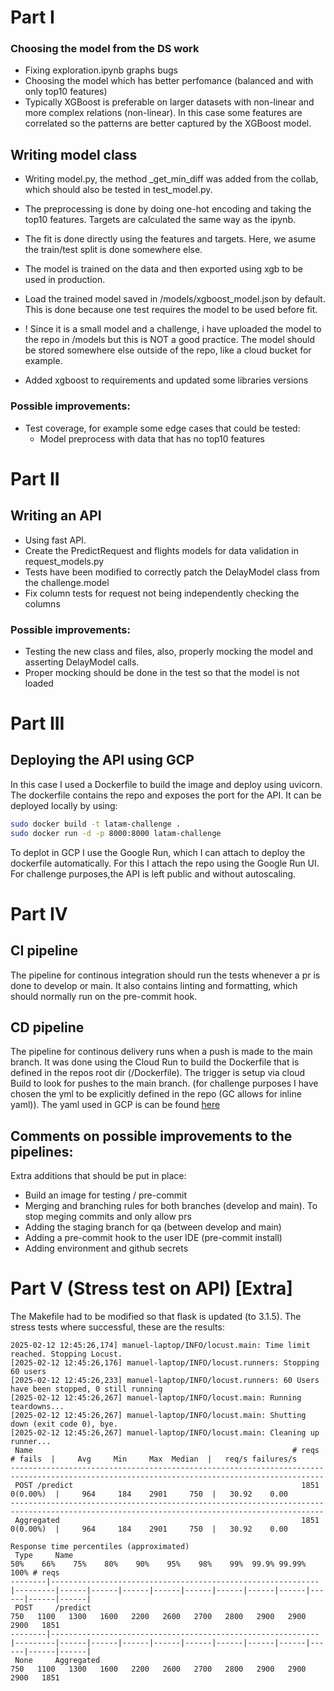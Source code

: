# Part I

### Choosing the model from the DS work

- Fixing exploration.ipynb graphs bugs
- Choosing the model which has better perfomance (balanced and with only top10 features)
- Typically XGBoost is preferable on larger datasets with non-linear and more complex relations (non-linear). In this case some features are correlated so the patterns are better captured by the XGBoost model.

## Writing model class

- Writing model.py, the method _get_min_diff was added from the collab, which should also be tested in test_model.py.
- The preprocessing is done by doing one-hot encoding and taking the top10 features. Targets are calculated the same way as the ipynb.
- The fit is done directly using the features and targets. Here, we asume the train/test split is done somewhere else.

- The model is trained on the data and then exported using xgb to be used in production.
- Load the trained model saved in /models/xgboost_model.json by default. This is done because one test requires the model to be used before fit.
- ! Since it is a small model and a challenge, i have uploaded the model to the repo in /models but this is NOT a good practice. The model should be stored somewhere else outside of the repo, like a cloud bucket for example.

- Added xgboost to requirements and updated some libraries versions

### Possible improvements:

- Test coverage, for example some edge cases that could be tested:
    - Model preprocess with data that has no top10 features

# Part II

## Writing an API

- Using fast API.
- Create the PredictRequest and flights models for data validation in request_models.py
- Tests have been modified to correctly patch the DelayModel class from the challenge.model
- Fix column tests for request not being independently checking the columns

### Possible improvements:

- Testing the new class and files, also, properly mocking the model and asserting DelayModel calls.
- Proper mocking should be done in the test so that the model is not loaded


# Part III

## Deploying the API using GCP

In this case I used a Dockerfile to build the image and deploy using uvicorn.
The dockerfile contains the repo and exposes the port for the API. It can be deployed locally by using:

```bash
sudo docker build -t latam-challenge .
sudo docker run -d -p 8000:8000 latam-challenge
```

To deplot in GCP I use the Google Run, which I can attach to deploy the dockerfile automatically. For this I attach the repo using the Google Run UI. For challenge purposes,the API is left public and without autoscaling.


# Part IV

## CI pipeline

The pipeline for continous integration should run the tests whenever a pr is done to develop or main. It also contains linting and formatting, which should normally run on the pre-commit hook.

## CD pipeline

The pipeline for continous delivery runs when a push is made to the main branch. It was done using the Cloud Run to build the Dockerfile that is defined in the repos root dir (/Dockerfile). The trigger is setup via cloud Build to look for pushes to the main branch. (for challenge purposes I have chosen the yml to be explicitly defined in the repo (GC allows for inline yaml)). The yaml used in GCP is can be found [here](/docs/cloudbuild.yaml)

## Comments on possible improvements to the pipelines:
Extra additions that should be put in place:
- Build an image for testing / pre-commit
- Merging and branching rules for both branches (develop and main). To stop meging commits and only allow prs
- Adding the staging branch for qa (between develop and main)
- Adding a pre-commit hook to the user IDE (pre-commit install)
- Adding environment and github secrets

# Part V (Stress test on API) [Extra]

The Makefile had to be modified so that flask is updated (to 3.1.5). The stress tests where successful, these are the results:

```
2025-02-12 12:45:26,174] manuel-laptop/INFO/locust.main: Time limit reached. Stopping Locust.
[2025-02-12 12:45:26,176] manuel-laptop/INFO/locust.runners: Stopping 60 users
[2025-02-12 12:45:26,233] manuel-laptop/INFO/locust.runners: 60 Users have been stopped, 0 still running
[2025-02-12 12:45:26,267] manuel-laptop/INFO/locust.main: Running teardowns...
[2025-02-12 12:45:26,267] manuel-laptop/INFO/locust.main: Shutting down (exit code 0), bye.
[2025-02-12 12:45:26,267] manuel-laptop/INFO/locust.main: Cleaning up runner...
 Name                                                          # reqs      # fails  |     Avg     Min     Max  Median  |   req/s failures/s
--------------------------------------------------------------------------------------------------------------------------------------------
 POST /predict                                                   1851     0(0.00%)  |     964     184    2901     750  |   30.92    0.00
--------------------------------------------------------------------------------------------------------------------------------------------
 Aggregated                                                      1851     0(0.00%)  |     964     184    2901     750  |   30.92    0.00

Response time percentiles (approximated)
 Type     Name                                                              50%    66%    75%    80%    90%    95%    98%    99%  99.9% 99.99%   100% # reqs
--------|------------------------------------------------------------|---------|------|------|------|------|------|------|------|------|------|------|------|
 POST     /predict                                                          750   1100   1300   1600   2200   2600   2700   2800   2900   2900   2900   1851
--------|------------------------------------------------------------|---------|------|------|------|------|------|------|------|------|------|------|------|
 None     Aggregated                                                        750   1100   1300   1600   2200   2600   2700   2800   2900   2900   2900   1851
```
